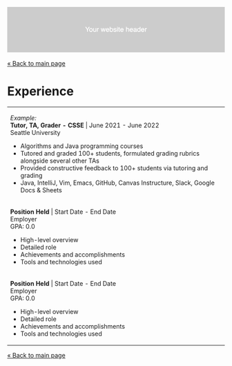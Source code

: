 ![Banner](/images/header.jpg ':class=header-image-full-width')

[« Back to main page](README.md)

# Experience

<table>
<tr>
<td>
  
_Example:_  
**Tutor, TA, Grader - CSSE** | June 2021 - June 2022  
Seattle University  

- Algorithms and Java programming courses
- Tutored and graded 100+ students, formulated grading rubrics alongside several other TAs
- Provided constructive feedback to 100+ students via tutoring and grading
- Java, IntelliJ, Vim, Emacs, GitHub, Canvas Instructure, Slack, Google Docs & Sheets
  
</td>
</tr>
<tr>
<td>
  
**Position Held** | Start Date - End Date  
Employer  
GPA: 0.0  

- High-level overview
- Detailed role
- Achievements and accomplishments
- Tools and technologies used
        
</td>
</tr>
<tr>
<td>
  
**Position Held** | Start Date - End Date  
Employer  
GPA: 0.0  

- High-level overview
- Detailed role
- Achievements and accomplishments
- Tools and technologies used
  
</td>
</tr>
</table>

[« Back to main page](README.md)